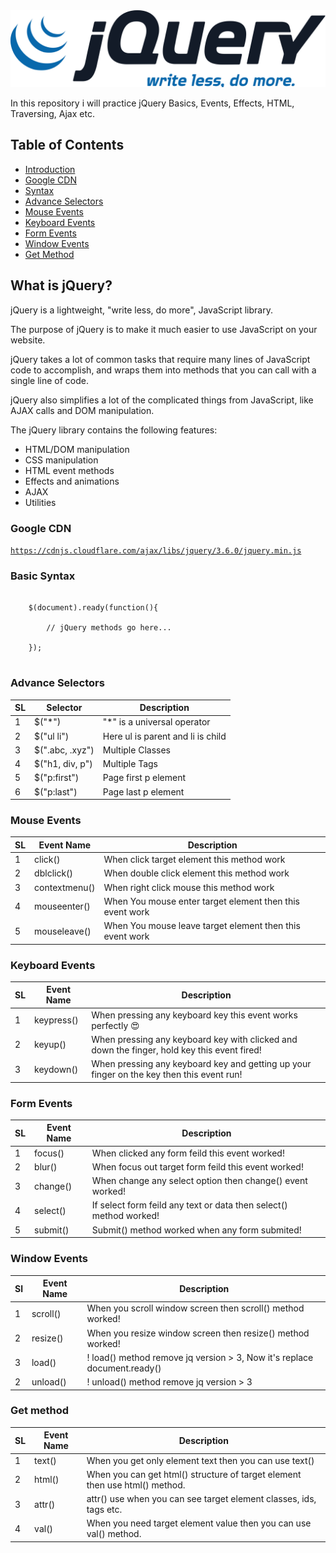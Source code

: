 <img src="JQuery-Logo.svg.png">

In this repository i will practice jQuery Basics, Events, Effects, HTML, Traversing, Ajax etc.

## Table of Contents

- [Introduction](#what-is-jquery)
- [Google CDN](#google-cdn)
- [Syntax](#basic-syntax)
- [Advance Selectors](#advance-selectors)
- [Mouse Events](#mouse-events)
- [Keyboard Events](#keyboard-events)
- [Form Events](#form-events)
- [Window Events](#window-events)
- [Get Method](#get-method)

## What is jQuery?

jQuery is a lightweight, "write less, do more", JavaScript library.

The purpose of jQuery is to make it much easier to use JavaScript on your website.

jQuery takes a lot of common tasks that require many lines of JavaScript code to accomplish, and wraps them into methods that you can call with a single line of code.

jQuery also simplifies a lot of the complicated things from JavaScript, like AJAX calls and DOM manipulation.

The jQuery library contains the following features:

<ul>
    <li>HTML/DOM manipulation</li>
    <li>CSS manipulation</li>
    <li>HTML event methods</li>
    <li>Effects and animations</li>
    <li>AJAX</li>
    <li>Utilities</li>
</ul>

### Google CDN
<code>https://cdnjs.cloudflare.com/ajax/libs/jquery/3.6.0/jquery.min.js</code>

### Basic Syntax

<pre>
<code>
    $(document).ready(function(){

        // jQuery methods go here...

    });
</code>
</pre>

### Advance Selectors

<table>
    <thead>
        <tr>
            <th>SL</th>
            <th>Selector</th>
            <th>Description</th>
        </tr>
    </thead>
    <tbody>
        <tr>
            <td>1</td>
            <td>$("*")</td>
            <td>"*" is a universal operator</td>
        </tr>
        <tr>
            <td>2</td>
            <td>$("ul li")</td>
            <td>Here ul is parent and li is child </td>
        </tr>
        <tr>
            <td>3</td>
            <td>$(".abc, .xyz")</td>
            <td>Multiple Classes</td>
        </tr>
        <tr>
            <td>4</td>
            <td>$("h1, div, p")</td>
            <td>Multiple Tags</td>
        </tr>
        <tr>
            <td>5</td>
            <td>$("p:first")</td>
            <td>Page first p element</td>
        </tr>
        <tr>
            <td>6</td>
            <td>$("p:last")</td>
            <td>Page last p element</td>
        </tr>
    </tbody>
</table>

### Mouse Events

<table>
    <thead>
        <tr>
            <th>SL</th>
            <th>Event Name</th>
            <th>Description</th>
        </tr>
    </thead>
    <tbody>
        <tr>
            <td>1</td>
            <td>click()</td>
            <td>When click target element this method work</td>
        </tr>
        <tr>
            <td>2</td>
            <td>dblclick()</td>
            <td>When double click element this method work </td>
        </tr>
        <tr>
            <td>3</td>
            <td>contextmenu()</td>
            <td>When right click mouse this method work</td>
        </tr>
        <tr>
            <td>4</td>
            <td>mouseenter()</td>
            <td>When You mouse enter target element then this event work</td>
        </tr>
        <tr>
            <td>5</td>
            <td>mouseleave()</td>
            <td>When You mouse leave target element then this event work</td>
        </tr>
    </tbody>
</table>

### Keyboard Events

<table>
    <thead>
        <tr>
            <th>SL</th>
            <th>Event Name</th>
            <th>Description</th>
        </tr>
    </thead>
    <tbody>
        <tr>
            <td>1</td>
            <td>keypress()</td>
            <td>When pressing any keyboard key this event works perfectly 😍</td>
        </tr>
        <tr>
            <td>2</td>
            <td>keyup()</td>
            <td>When pressing any keyboard key with clicked and down the finger, hold key this event fired! </td>
        </tr>
        <tr>
            <td>3</td>
            <td>keydown()</td>
            <td>When pressing any keyboard key and getting up your finger on the key then this event run!</td>
        </tr>
    </tbody>
</table>

### Form Events

<table>
    <thead>
        <tr>
            <th>SL</th>
            <th>Event Name</th>
            <th>Description</th>
        </tr>
    </thead>
    <tbody>
        <tr>
            <td>1</td>
            <td>focus()</td>
            <td>When clicked any form feild this event worked!</td>
        </tr>
        <tr>
            <td>2</td>
            <td>blur()</td>
            <td>When focus out target form feild this event worked!</td>
        </tr>
        <tr>
            <td>3</td>
            <td>change()</td>
            <td>When change any select option then change() event worked!</td>
        </tr>
        <tr>
            <td>4</td>
            <td>select()</td>
            <td>If select form feild any text or data then select() method worked!</td>
        </tr>
        <tr>
            <td>5</td>
            <td>submit()</td>
            <td>Submit() method worked when any form submited!</td>
        </tr>
    </tbody>
</table>

### Window Events

<table>
    <thead>
        <tr>
            <th>Sl</th>
            <th>Event Name</th>
            <th>Description</th>
        </tr>
    </thead>
    <tbody>
        <tr>
            <td>1</td>
            <td>scroll()</td>
            <td>When you scroll window screen then scroll() method worked!</td>
        </tr>
        <tr>
            <td>2</td>
            <td>resize()</td>
            <td>When you resize window screen then resize() method worked!</td>
        </tr>
        <tr>
            <td>3</td>
            <td>load()</td>
            <td>! load() method remove jq version > 3, Now it's replace document.ready()</td>
        </tr>
        <tr>
            <td>2</td>
            <td>unload()</td>
            <td>! unload() method remove jq version > 3</td>
        </tr>
    </tbody>
</table>

### Get method

<table>
    <thead>
        <tr>
            <th>SL</th>
            <th>Event Name</th>
            <th>Description</th>
        </tr>
    </thead>
    <tbody>
        <tr>
            <td>1</td>
            <td>text()</td>
            <td>When you get only element text then you can use text()</td>
        </tr>
        <tr>
            <td>2</td>
            <td>html()</td>
            <td>When you can get html() structure of target element then use html() method.</td>
        </tr>
        <tr>
            <td>3</td>
            <td>attr()</td>
            <td>attr() use when you can see target element classes, ids, tags etc.</td>
        </tr>
        <tr>
            <td>4</td>
            <td>val()</td>
            <td>When you need target element value then you can use val() method.</td>
        </tr>
    </tbody>
</table>


